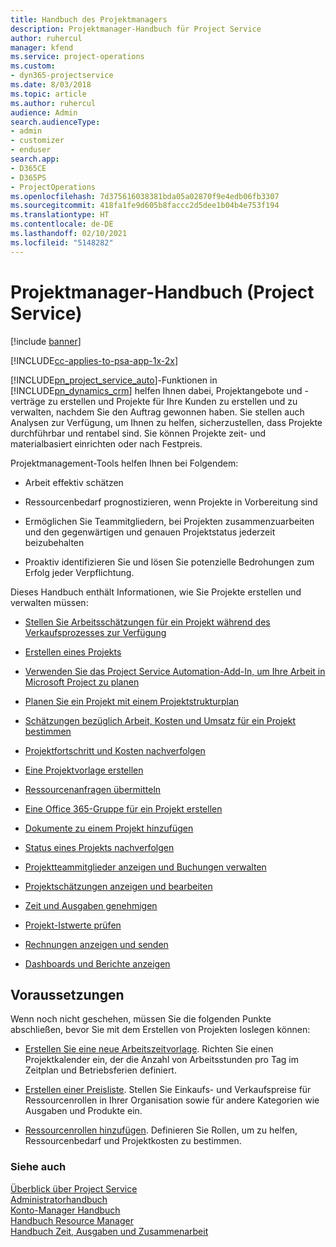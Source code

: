 ```yaml
---
title: Handbuch des Projektmanagers
description: Projektmanager-Handbuch für Project Service
author: ruhercul
manager: kfend
ms.service: project-operations
ms.custom:
- dyn365-projectservice
ms.date: 8/03/2018
ms.topic: article
ms.author: ruhercul
audience: Admin
search.audienceType:
- admin
- customizer
- enduser
search.app:
- D365CE
- D365PS
- ProjectOperations
ms.openlocfilehash: 7d375616038381bda05a02870f9e4edb06fb3307
ms.sourcegitcommit: 418fa1fe9d605b8faccc2d5dee1b04b4e753f194
ms.translationtype: HT
ms.contentlocale: de-DE
ms.lasthandoff: 02/10/2021
ms.locfileid: "5148282"
---
```

# <a name="project-manager-guide-project-service"></a>Projektmanager-Handbuch (Project Service)

[!include [banner](../includes/psa-now-project-operations.md)]

[!INCLUDE[cc-applies-to-psa-app-1x-2x](../includes/cc-applies-to-psa-app-1x-2x.md)]

[!INCLUDE[pn_project_service_auto](../includes/pn-project-service-auto.md)]-Funktionen in [!INCLUDE[pn_dynamics_crm](../includes/pn-dynamics-crm.md)] helfen Ihnen dabei, Projektangebote und -verträge zu erstellen und Projekte für Ihre Kunden zu erstellen und zu verwalten, nachdem Sie den Auftrag gewonnen haben. Sie stellen auch Analysen zur Verfügung, um Ihnen zu helfen, sicherzustellen, dass Projekte durchführbar und rentabel sind. Sie können Projekte zeit- und materialbasiert einrichten oder nach Festpreis.  
  
 Projektmanagement-Tools helfen Ihnen bei Folgendem:  
  
-   Arbeit effektiv schätzen  
  
-   Ressourcenbedarf prognostizieren, wenn Projekte in Vorbereitung sind  
  
-   Ermöglichen Sie Teammitgliedern, bei Projekten zusammenzuarbeiten und den gegenwärtigen und genauen Projektstatus jederzeit beizubehalten  
  
-   Proaktiv identifizieren Sie und lösen Sie potenzielle Bedrohungen zum Erfolg jeder Verpflichtung.  
  
Dieses Handbuch enthält Informationen, wie Sie Projekte erstellen und verwalten müssen:  
  
-   [Stellen Sie Arbeitsschätzungen für ein Projekt während des Verkaufsprozesses zur Verfügung](../psa/provide-estimates-project-during-sales-process.md)  
  
-   [Erstellen eines Projekts](../psa/create-project.md)  
  
-   [Verwenden Sie das Project Service Automation-Add-In, um Ihre Arbeit in Microsoft Project zu planen](../psa/add-plan-work-microsoft-project.md)  
  
-   [Planen Sie ein Projekt mit einem Projektstrukturplan](../psa/schedule-project-work-breakdown-structure.md)  
  
-   [Schätzungen bezüglich Arbeit, Kosten und Umsatz für ein Projekt bestimmen](../psa/determine-project-cost-revenue-estimates.md)  
  
-   [Projektfortschritt und Kosten nachverfolgen](../psa/track-project-progress-cost.md)  
  
-   [Eine Projektvorlage erstellen](../psa/create-project-template.md)  
  
-   [Ressourcenanfragen übermitteln](../psa/submit-resource-requests.md)  
  
-   [Eine Office 365-Gruppe für ein Projekt erstellen](../psa/create-office-365-group-project.md)  
  
-   [Dokumente zu einem Projekt hinzufügen](../psa/add-documents-project.md)  
  
-   [Status eines Projekts nachverfolgen](../psa/track-project-status.md)  
  
-   [Projektteammitglieder anzeigen und Buchungen verwalten](../psa/view-project-team-members-manage-bookings.md)  
  
-   [Projektschätzungen anzeigen und bearbeiten](../psa/view-edit-project-estimates.md)  
  
-   [Zeit und Ausgaben genehmigen](../psa/approve-time-expenses.md)  
  
-   [Projekt-Istwerte prüfen](../psa/review-project-actuals.md)  
  
-   [Rechnungen anzeigen und senden](../psa/view-send-invoices.md)  
  
-   [Dashboards und Berichte anzeigen](../psa/view-dashboards-reports.md)  
  
## <a name="prerequisites"></a>Voraussetzungen  
 Wenn noch nicht geschehen, müssen Sie die folgenden Punkte abschließen, bevor Sie mit dem Erstellen von Projekten loslegen können:  
  
-   [Erstellen Sie eine neue Arbeitszeitvorlage](../psa/create-work-hours-template.md). Richten Sie einen Projektkalender ein, der die Anzahl von Arbeitsstunden pro Tag im Zeitplan und Betriebsferien definiert.  
  
-   [Erstellen einer Preisliste](../psa/create-price-list.md). Stellen Sie Einkaufs- und Verkaufspreise für Ressourcenrollen in Ihrer Organisation sowie für andere Kategorien wie Ausgaben und Produkte ein.  
  
-   [Ressourcenrollen hinzufügen](../psa/add-resource-roles.md). Definieren Sie Rollen, um zu helfen, Ressourcenbedarf und Projektkosten zu bestimmen.  
  
### <a name="see-also"></a>Siehe auch  
 [Überblick über Project Service](../psa/overview.md)   
 [Administratorhandbuch](../psa/admin-guide.md)   
 [Konto-Manager Handbuch](../psa/account-manager-guide.md)   
 [Handbuch Resource Manager](../psa/resource-manager-guide.md)   
 [Handbuch Zeit, Ausgaben und Zusammenarbeit](../psa/time-expense-collaboration-guide.md)

